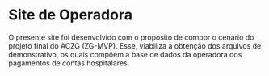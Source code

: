 # Site de Operadora

O presente site foi desenvolvido com o proposito de compor o cenário do projeto final do ACZG (ZG-MVP). Esse, viabiliza 
a obtenção dos arquivos de demonstrativo, os quais compõem a base de dados da operadora dos pagamentos de contas hospitalares.


